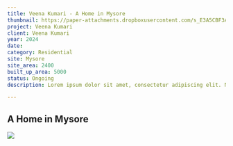 ```yaml
---
title: Veena Kumari - A Home in Mysore
thumbnail: https://paper-attachments.dropboxusercontent.com/s_E3A5CBF3AC2F55BBD1E681D8269AEED977C3A6F09E607A107F0E48AE4A52D05D_1729250556874_veena_01.jpg+c.jpg
project: Veena Kumari
client: Veena Kumari
year: 2024
date:
category: Residential 
site: Mysore
site_area: 2400
built_up_area: 5000
status: Ongoing
description: Lorem ipsum dolor sit amet, consectetur adipiscing elit. Nullam ultricies interdum tortor, sit amet gravida ipsum fermentum ut. Aenean sagittis metus justo, at vestibulum elit malesuada a. Suspendisse dictum, sapien eu tincidunt convallis, elit urna rhoncus leo, ac fermentum lorem libero in magna. Integer scelerisque odio et convallis faucibus.

---
```


## A Home in Mysore

![](https://paper-attachments.dropboxusercontent.com/s_E3A5CBF3AC2F55BBD1E681D8269AEED977C3A6F09E607A107F0E48AE4A52D05D_1729250573093_veena_02.jpg)


